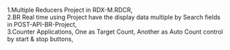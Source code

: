 1.Multiple Reducers Project in RDX-M.RDCR,  
2.BR Real time using Project have the display data multiple by Search fields in POST-API-BR-Project,  
3.Counter Applications, One as Target Count, Another as Auto Count control by start & stop buttons, 
